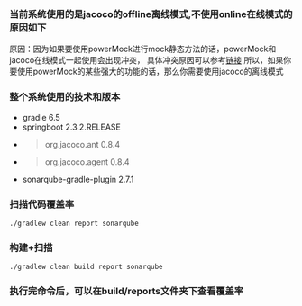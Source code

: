 ### 当前系统使用的是jacoco的offline离线模式,不使用online在线模式的原因如下
原因：因为如果要使用powerMock进行mock静态方法的话，powerMock和jacoco在线模式一起使用会出现冲突，
具体冲突原因可以参考[链接](https://github.com/powermock/powermock/wiki/Code-coverage-with-JaCoCo)
所以，如果你要使用powerMock的某些强大的功能的话，那么你需要使用jacoco的离线模式
### 整个系统使用的技术和版本
+ gradle 6.5
+ springboot 2.3.2.RELEASE
+ > org.jacoco.ant 0.8.4
+ > org.jacoco.agent 0.8.4
+ sonarqube-gradle-plugin 2.7.1

### 扫描代码覆盖率
```
./gradlew clean report sonarqube
```
### 构建+扫描
```
./gradlew clean build report sonarqube
```
### 执行完命令后，可以在build/reports文件夹下查看覆盖率
